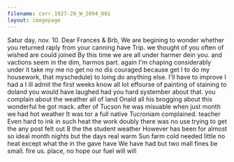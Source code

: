 ```yaml
---
filename: corr.1927-29_W_2094_001
layout: imagepage
---
```


Satur day, nov. 10.
Dear Frances & Brb,
We are begining to wonder whether you
returned raply from your canning have Trip. we
thought of you often of wished are could joined
By this time we are all under harmer dein
you.
and vactions seem in the dim, harmos
part. again I'm chaping considerably under it take my me no
get no no dis couraged because get
I to do my housework, that myschedule) to
loing do anything else. I'll have to improve I had a
I ill admit the first weeks know all
lot effourse of painting of staining to doland you
would have laughed had you hard systember
about that.
you complain about the weather all of land
Onald all his brogging about this wonderful he got mack.
after of Tucson he was misuable when just
month we had hot weather It was
tor a full native Tucroniam complained. teacher
Even hard to ink in such heat the work
doubly there was no use trying to get the any post
felt out 8 the the student weather However has been for almost so ideal
month nights but the days real warm Sun farm
cold needed little no heat except what the in the gave
have We have had but two mall fines be small.
fire us. place, no hope our fuel will will

